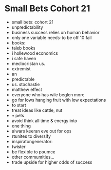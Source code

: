 # Small Bets Cohort 21

* small bets: cohort 21
* unpredictability
* business success relies on human behavior
* only one variable needs-to be off 10 fail
* books:
* taleb books
* i hollewood economics
* i safe haven
* mediocristan us.
* extremist
* an
* predictable
* us. stochastie
* matthew effect
* everyone who has wile beglen more
* go for lows hanging fruit with low expectations
* to start
* treat ideas like cattle, nut
* • pets
* avoid think all time & energy into
* one thing
* alwars keeran eve out for ops
* rtunites to diversify
* inspiratongenerator:
* twister
* be flexible to poumce
* other commumities...
* trade upside for higher odds of success
